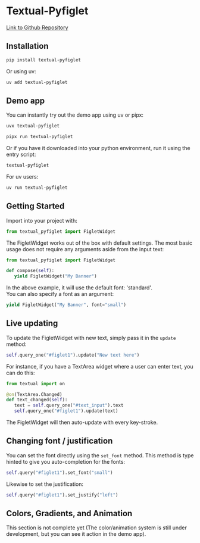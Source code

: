 # Textual-Pyfiglet

[Link to Github Repository](https://github.com/edward-jazzhands/textual-pyfiglet)

## Installation

```sh
pip install textual-pyfiglet
```

Or using uv:

```sh
uv add textual-pyfiglet
```

## Demo app

You can instantly try out the demo app using uv or pipx:

```sh
uvx textual-pyfiglet
```

```sh
pipx run textual-pyfiglet
```

Or if you have it downloaded into your python environment, run it using the entry script:

```sh
textual-pyfiglet
```

For uv users:

```sh
uv run textual-pyfiglet
```

## Getting Started

Import into your project with:

```py
from textual_pyfiglet import FigletWidget
```

The FigletWidget works out of the box with default settings. The most basic usage
does not require any arguments aside from the input text:

```py
from textual_pyfiglet import FigletWidget

def compose(self):
   yield FigletWidget("My Banner")
```

In the above example, it will use the default font: 'standard'.  
You can also specify a font as an argument:

```py
yield FigletWidget("My Banner", font="small")
```

## Live updating

To update the FigletWidget with new text, simply pass it in the `update` method:

```py
self.query_one("#figlet1").update("New text here")
```

For instance, if you have a TextArea widget where a user can enter text, you can do this:

```py
from textual import on

@on(TextArea.Changed)
def text_changed(self):
   text = self.query_one("#text_input").text
   self.query_one("#figlet1").update(text)
```

The FigletWidget will then auto-update with every key-stroke.  

## Changing font / justification

You can set the font directly using the `set_font` method. This method is type hinted
to give you auto-completion for the fonts:

```py
self.query("#figlet1").set_font("small")
```

Likewise to set the justification:

```py
self.query("#figlet1").set_justify("left")
```

## Colors, Gradients, and Animation

This section is not complete yet (The color/animation system is still under development, but you can see it action in the demo app).
